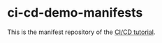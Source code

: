 # ci-cd-demo-manifests
This is the manifest repository of the [CI/CD tutorial](https://github.com/seifrajhi/ci-cd-demo-gitops).


